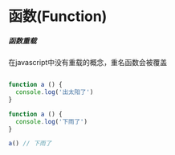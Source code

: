 # 函数(Function)

##### 函数重载

在javascript中没有重载的概念，重名函数会被覆盖

```js

function a () {
  console.log('出太阳了')
}

function a () {
  console.log('下雨了')
}

a() // 下雨了
```